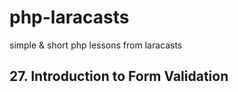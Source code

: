 # php-laracasts

simple &amp; short php lessons from laracasts

## 27. Introduction to Form Validation
